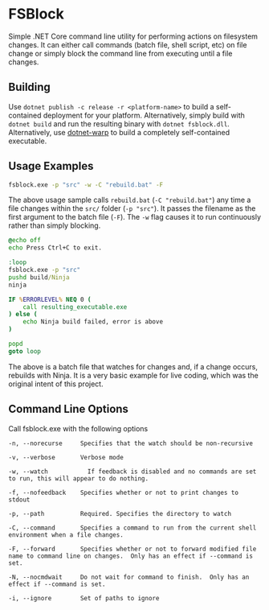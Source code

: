 # FSBlock

Simple .NET Core command line utility for performing actions on filesystem changes.  It can either call commands (batch file, shell script, etc) on file change or simply block the command line from executing until a file changes.

## Building
Use `dotnet publish -c release -r <platform-name>` to build a self-contained deployment for your platform.  Alternatively, simply build with `dotnet build` and run the resulting binary with `dotnet fsblock.dll`.  Alternatively, use [dotnet-warp](https://www.nuget.org/packages/dotnet-warp/) to build a completely self-contained executable.

## Usage Examples
```bat
fsblock.exe -p "src" -w -C "rebuild.bat" -F
```
The above usage sample calls `rebuild.bat` (`-C "rebuild.bat"`) any time a file changes within the `src/` folder (`-p "src"`).  It passes the filename as the first argument to the batch file (`-F`).  The `-w` flag causes it to run continuously rather than simply blocking.


```bat
@echo off
echo Press Ctrl+C to exit.

:loop
fsblock.exe -p "src"
pushd build/Ninja
ninja

IF %ERRORLEVEL% NEQ 0 (
    call resulting_executable.exe
) else (
    echo Ninja build failed, error is above
)

popd
goto loop
```

The above is a batch file that watches for changes and, if a change occurs, rebuilds with Ninja.  It is a very basic example for live coding, which was the original intent of this project.

## Command Line Options
Call fsblock.exe with the following options
```
-n, --norecurse     Specifies that the watch should be non-recursive

-v, --verbose       Verbose mode

-w, --watch           If feedback is disabled and no commands are set to run, this will appear to do nothing.

-f, --nofeedback    Specifies whether or not to print changes to stdout

-p, --path          Required. Specifies the directory to watch

-C, --command       Specifies a command to run from the current shell environment when a file changes.

-F, --forward       Specifies whether or not to forward modified file name to command line on changes.  Only has an effect if --command is set.

-N, --nocmdwait     Do not wait for command to finish.  Only has an effect if --command is set.

-i, --ignore        Set of paths to ignore
```